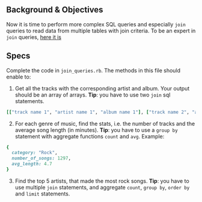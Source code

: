 ## Background & Objectives
Now it is time to perform more complex SQL queries and especially `join` queries to read data from multiple tables with join criteria. To be an expert in `join` queries, [here it is](http://www.w3schools.com/sql/sql_join.asp)

## Specs 

Complete the code in `join_queries.rb`. The methods in this file should enable to:

1. Get all the tracks with the corresponding artist and album. Your output should be an array of arrays. **Tip**: you have to use two `join` sql statements.

```ruby
[["track name 1", "artist name 1", "album name 1"], ["track name 2", "artist name 2", "album name 2"]]
```

2. For each genre of music, find the stats, i.e. the number of tracks and the average song length (in minutes). **Tip**: you have to use a `group by` statement with aggregate 	functions ``count`` and ``avg``. Example: 

```ruby
{
  category: "Rock",
  number_of_songs: 1297,
  avg_length: 4.7
}
```

3. Find the top 5 artists, that made the most rock songs. **Tip**: you have to use multiple `join` statements, and aggregate `count`, `group by`, `order by` and `limit` statements.

